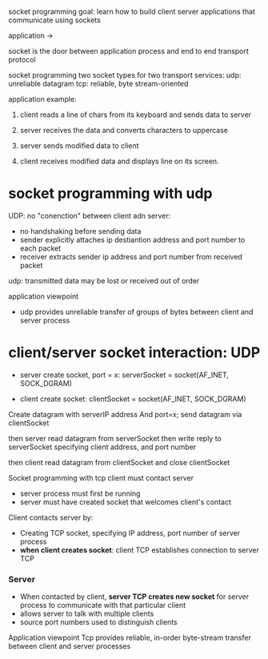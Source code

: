 socket programming
goal: learn how to build client server applications that communicate using sockets

application ->

socket is the door between application process and end to end transport protocol

socket programming
two socket types for two transport services:
udp: unreliable datagram
tcp: reliable, byte stream-oriented

application example:
1. client reads a line of chars from its keyboard and sends data to server

2. server receives the data and converts characters to uppercase

3. server sends modified data to client

4. client receives modified data and displays line on its screen. 

# socket programming with udp
UDP: no "conenction" between client adn server:
- no handshaking before sending data
- sender explicitly attaches ip destiantion address and port number to each packet
- receiver extracts sender ip address and port number from received packet

udp: transmitted data may be lost or received out of order

application viewpoint
- udp provides unreliable transfer of groups of bytes between client and server process

# client/server socket interaction: UDP

- server
create socket, port = x:
serverSocket = socket(AF_INET, SOCK_DGRAM)

- client
create socket:
clientSocket = socket(AF_INET, SOCK_DGRAM)

Create datagram with serverIP address And port=x; send datagram via clientSocket

then server read datagram from serverSocket then write reply to serverSocket specifying client address, and port number

then client read datagram from clientSocket and close clientSocket

Socket programming with tcp
client must contact server
- server process must first be running
- server must have created socket that welcomes client's contact

Client contacts server by:
- Creating TCP socket, specifying IP address, port number of server process
- **when client creates socket**: client TCP establishes connection to server TCP

### Server
- When contacted by client, **server TCP creates new socket** for server process to communicate with that particular client
- allows server to talk with multiple clients
- source port numbers used to distinguish clients 

Application viewpoint
Tcp provides reliable, in-order byte-stream transfer between client and server processes


